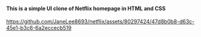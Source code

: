 
#### This is a simple UI clone of Netflix homepage in HTML and CSS
https://github.com/JaneLee8693/netflix/assets/80297424/47d8b0b8-d63c-45e1-b3c6-6a2eccecb519

